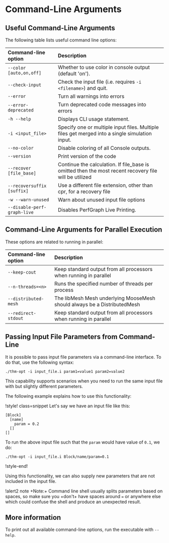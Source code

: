 # Command-Line Arguments

## Useful Command-Line Arguments

The following table lists useful command line options:

| Command-line option | Description |
| :- | :- |
| `--color [auto,on,off]` | Whether to use color in console output (default 'on'). |
| `--check-input` | Check the input file (i.e. requires `-i <filename>`) and quit. |
| `--error` | Turn all warnings into errors |
| `--error-deprecated` | Turn deprecated code messages into errors |
| `-h --help` | Displays CLI usage statement. |
| `-i <input_file>` | Specify one or multiple input files. Multiple files get merged into a single simulation input. |
| `--no-color` | Disable coloring of all Console outputs. |
| `--version` | Print version of the code |
| `--recover [file_base]` | Continue the calculation. If file_base is omitted then the most recent recovery file will be utilized |
| `--recoversuffix [suffix]` | Use a different file extension, other than cpr, for a recovery file |
| `-w --warn-unused` | Warn about unused input file options |
| `--disable-perf-graph-live` |  Disables PerfGraph Live Printing. |

## Command-Line Arguments for Parallel Execution

These options are related to running in parallel:

| Command-line option | Description |
| :- | :- |
| `--keep-cout` | Keep standard output from all processors when running in parallel |
| `--n-threads=<n>` | Runs the specified number of threads per process |
| `--distributed-mesh` | The libMesh Mesh underlying MooseMesh should always be a DistributedMesh |
| `--redirect-stdout` | Keep standard output from all processors when running in parallel |


## Passing Input File Parameters from Command-Line

It is possible to pass input file parameters via a command-line interface.
To do that, use the following syntax:

```
./thm-opt -i input_file.i param1=value1 param2=value2
```

This capability supports scenarios when you need to run the same input file with but slightly different parameters.

The following example explains how to use this functionality:

!style! class=snippet
Let's say we have an input file like this:

```
[Block]
  [name]
    param = 0.2
  []
[]
```

To run the above input file such that the `param` would have value of `0.1`, we do:

```
./thm-opt -i input_file.i Block/name/param=0.1
```

!style-end!

Using this functionality, we can also supply new parameters that are not included in the input file.

!alert2 note
+Note:+ Command line shell usually splits parameters based on spaces, so make sure you +don't+ have
spaces around `=` or anywhere else which could confuse the shell and produce an unexpected result.

## More information

To print out all available command-line options, run the executable with `--help`.
